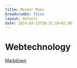 ```yaml
---
title: Meneer Maes
breadcrumbs: false
layout: default
date: 2024-03-13T10:31:28+01:00
---
```


# Webtechnology

[Markdown](content/markdown/index)
